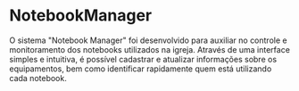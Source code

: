 # NotebookManager
O sistema "Notebook Manager" foi desenvolvido para auxiliar no controle e monitoramento dos notebooks utilizados na igreja. Através de uma interface simples e intuitiva, é possível cadastrar e atualizar informações sobre os equipamentos, bem como identificar rapidamente quem está utilizando cada notebook.

